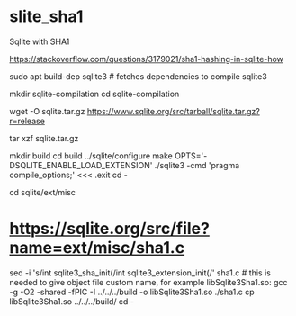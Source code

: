 # slite_sha1
Sqlite with SHA1

https://stackoverflow.com/questions/3179021/sha1-hashing-in-sqlite-how



sudo apt build-dep sqlite3 # fetches dependencies to compile sqlite3

mkdir sqlite-compilation
cd    sqlite-compilation

wget -O sqlite.tar.gz https://www.sqlite.org/src/tarball/sqlite.tar.gz?r=release

tar xzf sqlite.tar.gz

mkdir build
cd    build
  ../sqlite/configure
  make OPTS='-DSQLITE_ENABLE_LOAD_EXTENSION'
  ./sqlite3 -cmd 'pragma compile_options;' <<< .exit
cd -

cd sqlite/ext/misc
  # https://sqlite.org/src/file?name=ext/misc/sha1.c
  sed -i 's/int sqlite3_sha_init(/int sqlite3_extension_init(/' sha1.c # this is needed to give object file custom name, for example libSqlite3Sha1.so:
  gcc -g -O2 -shared -fPIC -I ../../../build -o libSqlite3Sha1.so ./sha1.c
  cp libSqlite3Sha1.so ../../../build/
cd -

